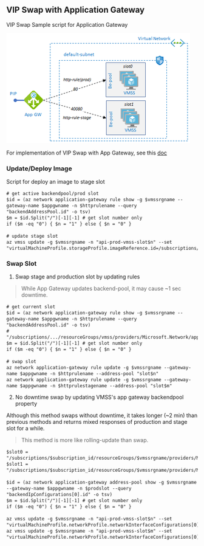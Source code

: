 ## VIP Swap with Application Gateway

VIP Swap Sample script for Application Gateway

![VIP Swap AppGW](./appgw-vipswap.png)

For implementation of VIP Swap with App Gateway, see this [doc](https://docs.microsoft.com/en-us/azure/virtual-machine-scale-sets/virtual-machine-scale-sets-faq#how-do-i-do-a-vip-swap-for-virtual-machine-scale-sets-in-the-same-subscription-and-same-region)

### Update/Deploy Image

Script for deploy an image to stage slot

```
# get active backendpool/prod slot
$id = (az network application-gateway rule show -g $vmssrgname --gateway-name $appgwname -n $httprulename --query "backendAddressPool.id" -o tsv)
$m = $id.Split("/")[-1][-1] # get slot number only
if ($m -eq "0") { $n = "1" } else { $n = "0" }

# update stage slot
az vmss update -g $vmssrgname -n "api-prod-vmss-slot$n" --set "virtualMachineProfile.storageProfile.imageReference.id=/subscriptions/$subscription_id/resourceGroups/$rgname/providers/Microsoft.Compute/images/app$Build.BuildId"
```

### Swap Slot

1. Swap stage and production slot by updating rules

> While App Gateway updates backend-pool, it may cause ~1 sec downtime.

```
# get current slot
$id = (az network application-gateway rule show -g $vmssrgname --gateway-name $appgwname -n $httprulename --query "backendAddressPool.id" -o tsv)
# "/subscriptions/.../resourceGroups/vmss/providers/Microsoft.Network/applicationGateways/appgw/backendAddressPools/slot0"
$m = $id.Split("/")[-1][-1] # get slot number only
if ($m -eq "0") { $n = "1" } else { $n = "0" }

# swap slot
az network application-gateway rule update -g $vmssrgname --gateway-name $appgwname -n $httprulename --address-pool "slot$n"
az network application-gateway rule update -g $vmssrgname --gateway-name $appgwname -n $httprulestagename --address-pool "slot$m"
```

2. No downtime swap by updating VMSS's app gateway backendpool property

Although this method swaps without downtime, it takes longer (~2 min) than previous methods and returns mixed responses of production and stage slot for a while. 

> This method is more like rolling-update than swap.

```
$slot0 = "/subscriptions/$subscription_id/resourceGroups/$vmssrgname/providers/Microsoft.Network/applicationGateways/$appgwname/backendAddressPools/slot0"
$slot1 = "/subscriptions/$subscription_id/resourceGroups/$vmssrgname/providers/Microsoft.Network/applicationGateways/$appgwname/backendAddressPools/slot1"

$id = (az network application-gateway address-pool show -g $vmssrgname --gateway-name $appgwname -n $prodslot --query "backendIpConfigurations[0].id" -o tsv)
$m = $id.Split("/")[-1][-1] # get slot number only
if ($m -eq "0") { $n = "1" } else { $n = "0" }

az vmss update -g $vmssrgname -n "api-prod-vmss-slot$n" --set "virtualMachineProfile.networkProfile.networkInterfaceConfigurations[0].ipConfigurations[0].applicationGatewayBackendAddressPools[0].id=$slot0"
az vmss update -g $vmssrgname -n "api-prod-vmss-slot$m" --set "virtualMachineProfile.networkProfile.networkInterfaceConfigurations[0].ipConfigurations[0].applicationGatewayBackendAddressPools[0].id=$slot1"
```